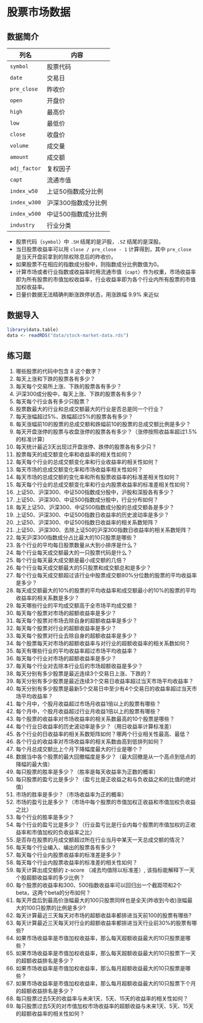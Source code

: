 # 股票市场数据

## 数据简介

| 列名         | 内容                |
| ------------ | ------------------- |
| `symbol`     | 股票代码            |
| `date`       | 交易日              |
| `pre_close`  | 昨收价              |
| `open`       | 开盘价              |
| `high`       | 最高价              |
| `low`        | 最低价              |
| `close`      | 收盘价              |
| `volume`     | 成交量              |
| `amount`     | 成交额              |
| `adj_factor` | 复权因子            |
| `capt`       | 流通市值            |
| `index_w50`  | 上证50指数成分比例  |
| `index_w300` | 沪深300指数成分比例 |
| `index_w500` | 中证500指数成分比例 |
| `industry`   | 行业分类            |

* 股票代码（`symbol`）中 `.SH` 结尾的是沪股，`.SZ` 结尾的是深股。
* 当日股票收益率可以用 `close / pre_close - 1` 计算得到，其中 `pre_close` 是当天开盘前拿到的除权除息后的昨收价。
* 如果股票不在相应的指数成分股中，则指数成分比例数值为0。
* 计算市场或者行业指数或收益率时用流通市值（`capt`）作为权重，市场收益率即为所有股票的市值加权收益率，行业收益率即为各个行业内所有股票的市值加权收益率。
* 日量价数据无法精确判断涨跌停状态，用涨跌幅 9.9% 来近似

## 数据导入

```r
library(data.table)
data <- readRDS("data/stock-market-data.rds")
```

## 练习题

1. 哪些股票的代码中包含 8 这个数字？
2. 每天上涨和下跌的股票各有多少？
3. 每天每个交易所上涨、下跌的股票各有多少？
4. 沪深300成分股中，每天上涨、下跌的股票各有多少？
5. 每天每个行业各有多少只股票？
6. 股票数最大的行业和总成交额最大的行业是否总是同一个行业？
7. 每天涨幅超过5%、跌幅超过5%的股票各有多少？
8. 每天涨幅前10的股票的总成交额和跌幅前10的股票的总成交额比例是多少？
9. 每天开盘涨停的股票与收盘涨停的股票各有多少？（涨停按照收益率超过1.5%的标准计算）
10. 每天统计最近3天出现过开盘涨停、跌停的股票各有多少只？
11. 股票每天的成交额变化率和收益率的相关性如何？
12. 每天每个行业的总成交额变化率和行业收益率的相关性如何？
13. 每天市场的总成交额变化率和市场收益率相关性如何？
14. 每天市场的总成交额的变化率和所有股票收益率的标准差相关性如何？
15. 每天每个行业的总成交额变化率和行业内股票收益率的标准差相关性如何？
16. 上证50、沪深300、中证500指数成分股中，沪股和深股各有多少？
17. 上证50、沪深300、中证500指数成分股中，行业分布如何？
18. 每天上证50、沪深300、中证500指数成分股的总成交额各是多少？
19. 上证50、沪深300、中证500指数日收益率的历史波动率是多少？
20. 上证50、沪深300、中证500指数日收益率的相关系数矩阵？
21. 上证50、沪深300、去除上证50的沪深300指数日收益率的相关系数矩阵？
22. 每天沪深300指数成分占比最大的10只股票是哪些？
23. 各个行业的平均每日股票数量从大到小排序是什么？
24. 每个行业每天成交额最大的一只股票代码是什么？
25. 每个行业每天最大成交额是最小成交额的几倍？
26. 每个行业每天成交额最大的5只股票和成交额总和是多少？
27. 每个行业每天成交额超过该行业中股票成交额80%分位数的股票的平均收益率是多少？
28. 每天成交额最大的10%的股票的平均收益率和成交额最小的10%的股票的平均收益率的相关系数是多少？
29. 每天哪些行业的平均成交额高于全市场平均成交额？
30. 每天每个股票对市场的超额收益率是多少？
31. 每天每个股票对市场去除自身的超额收益率是多少？
32. 每天每个股票对行业的超额收益率是多少？
33. 每天每个股票对行业去除自身的超额收益率是多少？
34. 每个股票每天对市场的超额收益率与对行业的超额收益率的相关系数如何？
35. 每天有哪些行业的平均收益率超过市场平均收益率？
36. 每天每个行业对市场的超额收益率是多少？
37. 每天每个行业对去除本行业后的市场超额收益是多少？
38. 每天分别有多少股票是最近连续3个交易日上涨、下跌的？
39. 每天分别有多少股票是最近连续3个交易日收益率超过当天市场平均收益率？
40. 每天分别有多少股票是最新5个交易日中至少有4个交易日的收益率超过当天市场平均收益率？
41. 每个月中，个股月收益超过市场月收益1倍以上的股票有哪些？
42. 每个月中，个股月收益超过行业月收益1倍以上的股票有哪些？
43. 每个股票的收益率对市场收益率的相关系数最高的10个股票是哪些？
44. 每个行业日收益率的历史波动率是多少？（用日收益率计算标准差）
45. 各个行业的日收益率的相关系数矩阵如何？哪两个行业相关性最高、最低？
46. 各个行业的收益率对市场收益率的相关系数由高到低排列如何？
47. 每个月总成交额比上个月下降幅度最大的行业是哪个？
48. 数据当中各个股票的最大回撤幅度是多少？（最大回撤是从一个高点到低点的降幅的最大值）
49. 每只股票的胜率是多少？（胜率是每天收益率为正数的概率）
50. 每只股票的盈亏比是多少？（盈亏比是正收益之和与负收益之和的比值的绝对值）
51. 市场的胜率是多少？（市场收益率为正的概率）
52. 市场的盈亏比是多少？（市场中每个股票的市值加权正收益和市值加权负收益之比）
53. 每个行业的胜率是多少？
54. 每个行业的盈亏比是多少？（行业盈亏比是行业内每个股票的市值加权的正收益率和市值加权的负收益率之比）
55. 是否存在股票的月成交额超过所在行业当月中某天一天总成交额的情况？
56. 每天每个行业编入、编出的股票各有多少？
57. 每天每个行业内股票收益率的标准差是多少？
58. 每天每个行业内股票收益率的标准差的相关性如何？
59. 每天计算出成交额的 z-score （减去均值除以标准差）, 该指标能解释下一天个股超额收益率的多少比例？
60. 每个股票的收益率和300、500指数收益率可以回归出一个截距项和2个beta，这两个beta的分布如何？
61. 每天开盘后到最高价涨幅最大的100只股票同样也是全天(昨收到今收)涨幅最大的100只股票的比例是多少?
62. 每天计算最近三天每天对市场的超额收益率都排进当天前100的股票有哪些?
63. 每天计算最近三天每天对行业的超额收益率都排进当天行业前30%的股票有哪些?
64. 如果市场收益率是市值加权收益率，那么每天超额收益最大的10只股票是哪些？
65. 如果市场收益率是市值加权收益率，那么每天超额收益最大的10只股票下一天的超额收益排名是多少？
64. 如果市场收益率是市值加权收益率，那么每月超额收益最大的10只股票是哪些？
65. 如果市场收益率是市值加权收益率，那么每月超额收益最大的10只股票下个月的超额收益排名是多少？
66. 每只股票过去5天的收益率与未来1天、5天、15天的收益率的相关性如何？
67. 每只股票过去5天的对市值加权市场收益率的超额收益与未来1天、5天、15天的超额收益率的相关性如何？
